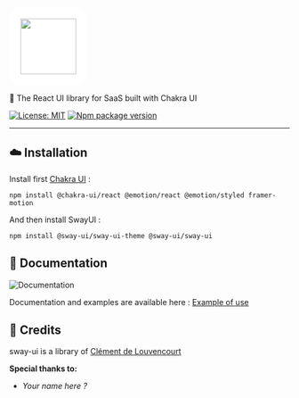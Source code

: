 <img src="https://i.imgur.com/E9QzoQj.png" style="background: #fff; padding: 20px; height: 100px; border-radius: 20px"/>

🎨 The React UI library for SaaS built with Chakra UI

[![License: MIT](https://img.shields.io/badge/License-MIT-yellow.svg)](https://opensource.org/licenses/MIT)
[![Npm package version](https://badgen.net/npm/v/@swayui/sway-ui)](https://npmjs.com/package/@swayui/sway-ui)

___

## :cloud: Installation

Install first [Chakra UI](https://chakra-ui.com/getting-started) :
```shell
npm install @chakra-ui/react @emotion/react @emotion/styled framer-motion
```

And then install SwayUI :

```shell  
npm install @sway-ui/sway-ui-theme @sway-ui/sway-ui 
```  

## :raised_hands: Documentation

![Documentation](https://img.shields.io/badge/Documentation-📚-blue.svg)

Documentation and examples are available here : [Example of use](https://swayui.mintlify.app/introduction)

## :mag_right: Credits

sway-ui is a library of  [Clément de Louvencourt](https://github.com/c-delouvencourt)

**Special thanks to:**

- *Your name here ?*
